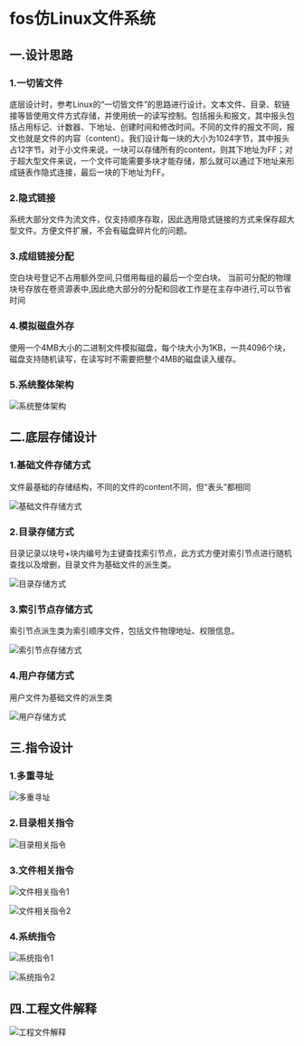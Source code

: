 # fos仿Linux文件系统

## 一.设计思路

### 1.一切皆文件

底层设计时，参考Linux的“一切皆文件”的思路进行设计。文本文件、目录、软链接等皆使用文件方式存储，并使用统一的读写控制。包括报头和报文，其中报头包括占用标记、计数器、下地址、创建时间和修改时间。不同的文件的报文不同，报文也就是文件的内容（content）。我们设计每一块的大小为1024字节，其中报头占12字节。对于小文件来说，一块可以存储所有的content，则其下地址为FF；对于超大型文件来说，一个文件可能需要多块才能存储，那么就可以通过下地址来形成链表作隐式连接，最后一块的下地址为FF。

### 2.隐式链接

系统大部分文件为流文件，仅支持顺序存取，因此选用隐式链接的方式来保存超大型文件。方便文件扩展，不会有磁盘碎片化的问题。

### 3.成组链接分配

空白块号登记不占用额外空间,只借用每组的最后一个空白块。 当前可分配的物理块号存放在卷资源表中,因此绝大部分的分配和回收工作是在主存中进行,可以节省时间

### 4.模拟磁盘外存

使用一个4MB大小的二进制文件模拟磁盘，每个块大小为1KB，一共4096个块，磁盘支持随机读写，在读写时不需要把整个4MB的磁盘读入缓存。

### 5.系统整体架构

![系统整体架构](https://raw.githubusercontent.com/gongzhaoxu/fos/master/img/%E7%B3%BB%E7%BB%9F%E6%80%BB%E4%BD%93%E6%9E%B6%E6%9E%84.png)

## 二.底层存储设计

### 1.基础文件存储方式

文件最基础的存储结构，不同的文件的content不同，但“表头”都相同

![基础文件存储方式](https://raw.githubusercontent.com/gongzhaoxu/fos/master/img/%E5%9F%BA%E7%A1%80%E6%96%87%E4%BB%B6%E5%AD%98%E5%82%A8%E6%96%B9%E5%BC%8F.png)

### 2.目录存储方式

目录记录以块号+块内编号为主键查找索引节点，此方式方便对索引节点进行随机查找以及增删，目录文件为基础文件的派生类。

![目录存储方式](https://raw.githubusercontent.com/gongzhaoxu/fos/master/img/%E7%9B%AE%E5%BD%95%E5%AD%98%E5%82%A8%E6%96%B9%E5%BC%8F.png)

### 3.索引节点存储方式

索引节点派生类为索引顺序文件，包括文件物理地址、权限信息。

![索引节点存储方式](https://raw.githubusercontent.com/gongzhaoxu/fos/master/img/%E7%B4%A2%E5%BC%95%E8%8A%82%E7%82%B9%E5%AD%98%E5%82%A8%E6%96%B9%E5%BC%8F.png)

### 4.用户存储方式

用户文件为基础文件的派生类

![用户存储方式](https://raw.githubusercontent.com/gongzhaoxu/fos/master/img/%E7%94%A8%E6%88%B7%E5%AD%98%E5%82%A8%E6%96%B9%E5%BC%8F.png)

## 三.指令设计

### 1.多重寻址

![多重寻址](https://raw.githubusercontent.com/gongzhaoxu/fos/master/img/%E5%A4%9A%E9%87%8D%E5%AF%BB%E5%9D%80%E6%96%B9%E5%BC%8F.png)

### 2.目录相关指令

![目录相关指令](https://raw.githubusercontent.com/gongzhaoxu/fos/master/img/%E7%9B%AE%E5%BD%95%E7%9B%B8%E5%85%B3%E6%8C%87%E4%BB%A4.png)

### 3.文件相关指令

![文件相关指令1](https://raw.githubusercontent.com/gongzhaoxu/fos/master/img/%E6%96%87%E4%BB%B6%E7%9B%B8%E5%85%B3%E6%8C%87%E4%BB%A4%EF%BC%881%EF%BC%89.png)

![文件相关指令2](https://raw.githubusercontent.com/gongzhaoxu/fos/master/img/%E6%96%87%E4%BB%B6%E7%9B%B8%E5%85%B3%E6%8C%87%E4%BB%A4%EF%BC%882%EF%BC%89.png)

### 4.系统指令

![系统指令1](https://raw.githubusercontent.com/gongzhaoxu/fos/master/img/%E5%85%B6%E4%BB%96%E6%8C%87%E4%BB%A4%EF%BC%881%EF%BC%89.png)

![系统指令2](https://raw.githubusercontent.com/gongzhaoxu/fos/master/img/%E5%85%B6%E4%BB%96%E6%8C%87%E4%BB%A4%EF%BC%882%EF%BC%89.png)

## 四.工程文件解释

![工程文件解释](https://raw.githubusercontent.com/gongzhaoxu/fos/master/img/%E5%B7%A5%E7%A8%8B%E6%96%87%E4%BB%B6%E8%A7%A3%E9%87%8A.png)